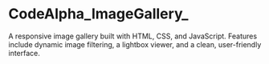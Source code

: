 # CodeAlpha_ImageGallery_
A responsive image gallery built with HTML, CSS, and JavaScript. Features include dynamic image filtering, a lightbox viewer, and a clean, user-friendly interface.
